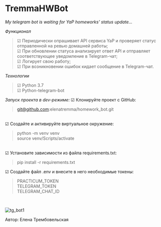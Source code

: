 # TremmaHWBot

<i>My telegram bot is waiting for YaP homeworks' status update...</i> 

<i>Функционал</i>
<blockquote>
☑ Периодически опрашивает API сервиса YaP и проверяет статус отправленной на ревью домашней работы; <br>
☑ При обновлении статуса анализирует ответ API и отправляет соответствующее уведомление в Telegram-чат; <br>
☑ Логирует свою работу; <br>
☑ При возникновении ошибок кидает сообщение  в Telegram-чат.<br> 
</blockquote>

<i>Технологии</i>
<blockquote>
☑ Python 3.7 <br> 
☑ Python-telegram-bot
</blockquote>

<i>Запуск проекта в dev-режиме:</i>
☑ Клонируйте проект с GitHub:</li>
    <blockquote>
      git@github.com:elenatremma/homework_bot.git
    </blockquote>  
☑ Создайте и активируйте виртуальное окружение:</li>
    <blockquote>
      python -m venv venv<br> 
      source venv/Scripts/activate 
    </blockquote>  
☑ Установите зависимости из файла requirements.txt:</li>
    <blockquote>
      pip install -r requirements.txt
    </blockquote>
☑ Создайте файл .env и внесите в него необходимые токены:</li>
   <blockquote>
      PRACTICUM_TOKEN<br>
      TELEGRAM_TOKEN<br>
      TELEGRAM_CHAT_ID
    </blockquote>
    <br>
    
![tg_bot1](https://user-images.githubusercontent.com/104749444/216549638-4e9027e6-c150-4ec9-bd52-225e0bee1415.jpg)

Автор: Елена Трембовельская 
